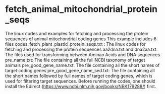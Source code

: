 # fetch_animal_mitochondrial_protein_seqs
The linux codes and examples for fetching and processing the protein sequences of animal mitochondrial coding genes
This example includes 6 files
codes_fetch_plant_plastid_protein_seqs.txt : The linux codes for fetching and processing the protein sequences
aa2dna.txt and dna2aa.txt: The files used for transforming between Aminao Acids and DNA sequences
pre_name.txt: The file containing all the full NCBI taxonomy of target animals
pre_good_gene_name.txt: The file containing all the short names of target coding genes
pre_good_gene_name_sed.txt: The file containing all the short names followed by full names of target coding genes, which is used for filtering target sequences.
Before running the codes, one should install the Edirect (https://www.ncbi.nlm.nih.gov/books/NBK179288/) first.
